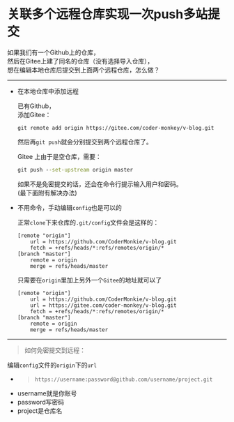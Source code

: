 # 关联多个远程仓库实现一次push多站提交

如果我们有一个Github上的仓库，  
然后在Gitee上建了同名的仓库（没有选择导入仓库），  
想在编辑本地仓库后提交到上面两个远程仓库，怎么做？

---

- 在本地仓库中添加远程

  已有Github，  
  添加Gitee：
  ```
  git remote add origin https://gitee.com/coder-monkey/v-blog.git
  ```

  然后再`git push`就会分别提交到两个远程仓库了。

  Gitee 上由于是空仓库，需要：
  ```bat
  git push --set-upstream origin master
  ```

  如果不是免密提交的话，还会在命令行提示输入用户和密码。  
  (最下面附有解决办法)

- 不用命令，手动编辑`config`也是可以的

  正常`clone`下来仓库的`.git/config`文件会是这样的：

  ```
  [remote "origin"]
      url = https://github.com/CoderMonkie/v-blog.git
      fetch = +refs/heads/*:refs/remotes/origin/*
  [branch "master"]
      remote = origin
      merge = refs/heads/master
  ```

  只需要在`origin`里加上另外一个`Gitee`的地址就可以了

  ```
  [remote "origin"]
      url = https://github.com/CoderMonkie/v-blog.git
      url = https://gitee.com/coder-monkey/v-blog.git
      fetch = +refs/heads/*:refs/remotes/origin/*
  [branch "master"]
      remote = origin
      merge = refs/heads/master
  ```

---

> 如何免密提交到远程：

  编辑`config`文件的`origin`下的`url`

  - > `https://username:password@github.com/username/project.git`
   - username就是你账号
   - password写密码
   - project是仓库名
